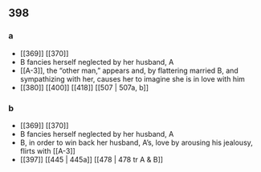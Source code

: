 ## 398
### a
- [[369]] [[370]] 
- B fancies herself neglected by her husband, A
- [[A-3]], the “other man,” appears and, by flattering married B, and sympathizing with her, causes her to imagine she is in love with him
- [[380]] [[400]] [[418]] [[507 | 507a, b]] 

### b
- [[369]] [[370]] 
- B fancies herself neglected by her husband, A
- B, in order to win back her husband, A’s, love by arousing his jealousy, flirts with [[A-3]]
- [[397]] [[445 | 445a]] [[478 | 478 tr A &amp; B]] 

